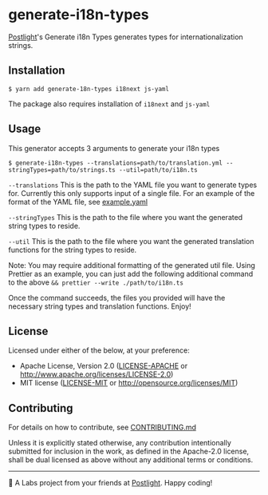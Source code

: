 # generate-i18n-types

[Postlight](https://postlight.com)'s Generate i18n Types generates types for internationalization strings.

## Installation

```shell
$ yarn add generate-18n-types i18next js-yaml
```

The package also requires installation of `i18next` and `js-yaml`

## Usage

This generator accepts 3 arguments to generate your i18n types
```shell
$ generate-i18n-types --translations=path/to/translation.yml --stringTypes=path/to/strings.ts --util=path/to/i18n.ts
```

`--translations`
This is the path to the YAML file you want to generate types for. Currently this only supports input of a single file. For an example of the format of the YAML file, see [example.yaml](./example.yaml)

`--stringTypes`
This is the path to the file where you want the generated string types to reside.

`--util`
This is the path to the file where you want the generated translation functions for the string types to reside.

Note:
You may require additional formatting of the generated util file. Using Prettier as an example, you can just add the following additional command to the above
`&& prettier --write ./path/to/i18n.ts`

Once the command succeeds, the files you provided will have the necessary string types and translation functions. Enjoy!

## License

Licensed under either of the below, at your preference:

- Apache License, Version 2.0
  ([LICENSE-APACHE](LICENSE-APACHE) or http://www.apache.org/licenses/LICENSE-2.0)
- MIT license
  ([LICENSE-MIT](LICENSE-MIT) or http://opensource.org/licenses/MIT)
  
## Contributing

For details on how to contribute, see [CONTRIBUTING.md](./CONTRIBUTING.md)

Unless it is explicitly stated otherwise, any contribution intentionally
submitted for inclusion in the work, as defined in the Apache-2.0 license,
shall be dual licensed as above without any additional terms or conditions.

---

🔬 A Labs project from your friends at [Postlight](https://postlight.com). Happy coding!

